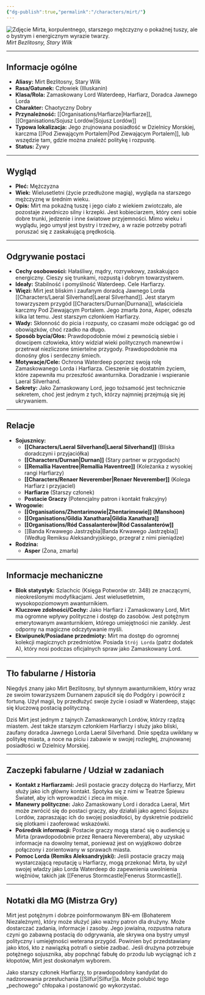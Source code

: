 ```yaml
---
{"dg-publish":true,"permalink":"/characters/mirt/"}
---
```


![Zdjęcie Mirta, korpulentnego, starszego mężczyzny o pokaźnej tuszy, ale o bystrym i energicznym wyrazie twarzy.](https://5e.tools/img/adventure/WDH/Mirt.webp)
*Mirt Bezlitosny, Stary Wilk*

---

## Informacje ogólne

*   **Aliasy:** Mirt Bezlitosny, Stary Wilk
*   **Rasa/Gatunek:** Człowiek (Illuskanin)
*   **Klasa/Rola:** Zamaskowany Lord Waterdeep, Harfiarz, Doradca Jawnego Lorda
*   **Charakter:** Chaotyczny Dobry
*   **Przynależność:** [[Organisations/Harfiarze\|Harfiarze]], [[Organisations/Sojusz Lordów\|Sojusz Lordów]]
*   **Typowa lokalizacja:** Jego zrujnowana posiadłość w Dzielnicy Morskiej, karczma [[Pod Ziewającym Portalem\|Pod Ziewającym Portalem]], lub wszędzie tam, gdzie można znaleźć politykę i rozpustę.
*   **Status:** Żywy

---

## Wygląd

*   **Płeć:** Mężczyzna
*   **Wiek:** Wielusetletni (życie przedłużone magią), wygląda na starszego mężczyznę w średnim wieku.
*   **Opis:** Mirt ma pokaźną tuszę i jego ciało z wiekiem zwiotczało, ale pozostaje zwodniczo silny i krzepki. Jest kobieciarzem, który ceni sobie dobre trunki, jedzenie i inne światowe przyjemności. Mimo wieku i wyglądu, jego umysł jest bystry i trzeźwy, a w razie potrzeby potrafi poruszać się z zaskakującą prędkością.

---

## Odgrywanie postaci

*   **Cechy osobowości:** Hałaśliwy, mądry, rozrywkowy, zaskakująco energiczny. Cieszy się trunkami, rozpustą i dobrym towarzystwem.
*   **Ideały:** Stabilność i pomyślność Waterdeep. Cele Harfiarzy.
*   **Więzi:** Mirt jest bliskim i zaufanym doradcą Jawnego Lorda [[Characters/Laeral Silverhand\|Laeral Silverhand]]. Jest starym towarzyszem przygód [[Characters/Durnan\|Durnana]], właściciela karczmy Pod Ziewającym Portalem. Jego zmarła żona, Asper, odeszła kilka lat temu. Jest starszym członkiem Harfiarzy.
*   **Wady:** Skłonność do picia i rozpusty, co czasami może odciągać go od obowiązków, choć rzadko na długo.
*   **Sposób bycia/Głos:** Prawdopodobnie mówi z pewnością siebie i dowcipem człowieka, który widział wieki politycznych manewrów i przetrwał niezliczone śmiertelne przygody. Prawdopodobnie ma donośny głos i serdeczny śmiech.
*   **Motywacje/Cele:** Ochrona Waterdeep poprzez swoją rolę Zamaskowanego Lorda i Harfiarza. Cieszenie się dostatnim życiem, które zapewniła mu przeszłość awanturnika. Doradzanie i wspieranie Laeral Silverhand.
*   **Sekrety:** Jako Zamaskowany Lord, jego tożsamość jest technicznie sekretem, choć jest jednym z tych, którzy najmniej przejmują się jej ukrywaniem.

---

## Relacje

*   **Sojusznicy:**
    *   **[[Characters/Laeral Silverhand\|Laeral Silverhand]]** (Bliska doradczyni i przyjaciółka)
    *   **[[Characters/Durnan\|Durnan]]** (Stary partner w przygodach)
    *   **[[Remallia Haventree\|Remallia Haventree]]** (Koleżanka z wysokiej rangi Harfiarzy)
    *   **[[Characters/Renaer Neverember\|Renaer Neverember]]** (Kolega Harfiarz i przyjaciel)
    *   **Harfiarze** (Starszy członek)
    *   **Postacie Graczy** (Potencjalny patron i kontakt frakcyjny)
*   **Wrogowie:**
    *   **[[Organisations/Zhentarimowie\|Zhentarimowie]] (Manshoon)**
    *   **[[Organisations/Gildia Xanathara\|Gildia Xanathara]]**
    *   **[[Organisations/Ród Cassalanterów\|Ród Cassalanterów]]**
    *   [[Banda Krwawego Jastrzębia\|Banda Krwawego Jastrzębia]] (Według Remiksu Aleksandryjskiego, przegrał z nimi pieniądze)
*   **Rodzina:**
    *   **Asper** (Żona, zmarła)

---

## Informacje mechaniczne

*   **Blok statystyk:** Szlachcic (Księga Potworów str. 348) ze znaczącymi, nieokreślonymi modyfikacjami. Jest wielusetletnim, wysokopoziomowym awanturnikiem.
*   **Kluczowe zdolności/Cechy:** Jako Harfiarz i Zamaskowany Lord, Mirt ma ogromne wpływy polityczne i dostęp do zasobów. Jest potężnym emerytowanym awanturnikiem, którego umiejętności nie zanikły. Jest odporny na magiczne odczytywanie myśli.
*   **Ekwipunek/Posiadane przedmioty:** Mirt ma dostęp do ogromnej kolekcji magicznych przedmiotów. Posiada `Strój Lorda` (patrz dodatek A), który nosi podczas oficjalnych spraw jako Zamaskowany Lord.

---

## Tło fabularne / Historia

Niegdyś znany jako Mirt Bezlitosny, był słynnym awanturnikiem, który wraz ze swoim towarzyszem Durnanem zapuścił się do Podgóry i powrócił z fortuną. Użył magii, by przedłużyć swoje życie i osiadł w Waterdeep, stając się kluczową postacią polityczną.

Dziś Mirt jest jednym z tajnych Zamaskowanych Lordów, którzy rządzą miastem. Jest także starszym członkiem Harfiarzy i służy jako bliski, zaufany doradca Jawnego Lorda Laeral Silverhand. Dnie spędza uwikłany w politykę miasta, a noce na piciu i zabawie w swojej rozległej, zrujnowanej posiadłości w Dzielnicy Morskiej.

---

## Zaczepki fabularne / Udział w zadaniach

*   **Kontakt z Harfiarzami:** Jeśli postacie graczy dołączą do Harfiarzy, Mirt służy jako ich główny kontakt. Spotyka się z nimi w Teatrze Śpiewu Świateł, aby ich wprowadzić i zleca im misje.
*   **Manewry polityczne:** Jako Zamaskowany Lord i doradca Laeral, Mirt może zwrócić się do postaci graczy, aby działali jako agenci Sojuszu Lordów, zapraszając ich do swojej posiadłości, by dyskretnie podzielić się plotkami i zaoferować wskazówki.
*   **Pośrednik informacji:** Postacie graczy mogą starać się o audiencję u Mirta (prawdopodobnie przez Renaera Neverembera), aby uzyskać informacje na dowolny temat, ponieważ jest on wyjątkowo dobrze połączony i zorientowany w sprawach miasta.
*   **Pomoc Lorda (Remiks Aleksandryjski):** Jeśli postacie graczy mają wystarczającą reputację u Harfiarzy, mogą przekonać Mirta, by użył swojej władzy jako Lorda Waterdeep do zapewnienia uwolnienia więźniów, takich jak [[Fenerus Stormcastle\|Fenerus Stormcastle]].

---

## Notatki dla MG (Mistrza Gry)

Mirt jest potężnym i dobrze poinformowanym BN-em (Bohaterem Niezależnym), który może służyć jako ważny patron dla drużyny. Może dostarczać zadania, informacje i zasoby. Jego jowialna, rozpustna natura czyni go zabawną postacią do odgrywania, ale skrywa ona bystry umysł polityczny i umiejętności weterana przygód. Powinien być przedstawiany jako ktoś, kto z nawiązką potrafi o siebie zadbać. Jeśli drużyna potrzebuje potężnego sojusznika, aby popchnąć fabułę do przodu lub wyciągnąć ich z kłopotów, Mirt jest doskonałym wyborem.

Jako starszy członek Harfiarzy, to prawdopodobny kandydat do nadzorowania przesłuchania [[Silfur\|Silfur]]a. Może polubić tego „pechowego” chłopaka i postanowić go wykorzystać.